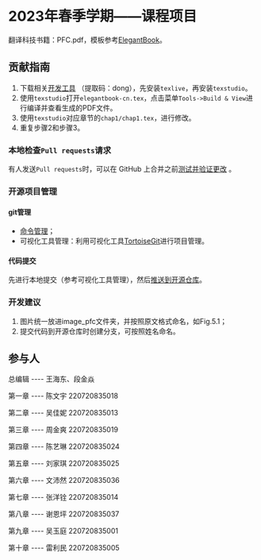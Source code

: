 
# 2023年春季学期——课程项目

翻译科技书籍：PFC.pdf，模板参考[ElegantBook](https://github.com/ElegantLaTeX/ElegantBook)。

## 贡献指南
1. 下载相关[开发工具](https://pan.baidu.com/s/1_ZLBRmA15gJzlRNJZYJElw) （提取码：dong），先安装`texlive`，再安装`texstudio`。
2. 使用`texstudio`打开`elegantbook-cn.tex`，点击菜单`Tools->Build & View`进行编译并查看生成的PDF文件。
3. 使用`texstudio`对应章节的`chap1/chap1.tex`，进行修改。
4. 重复步骤2和步骤3。

### 本地检查`Pull requests`请求
有人发送`Pull requests`时，可以在 GitHub 上合并之前[测试并验证更改](https://docs.github.com/zh/pull-requests/collaborating-with-pull-requests/reviewing-changes-in-pull-requests/checking-out-pull-requests-locally) 。

### 开源项目管理

#### git管理

- [命令管理](https://blog.csdn.net/weixin_45682261/article/details/124003706)；
- 可视化工具管理：利用可视化工具[TortoiseGit](https://blog.csdn.net/xwnxwn/article/details/108694863)进行项目管理。

#### 代码提交

先进行本地提交（参考可视化工具管理），然后[推送到开源仓库](https://github.com/OpenHUTB/bazaar/issues/19#issuecomment-1471533397)。

### 开发建议

1. 图片统一放进image_pfc文件夹，并按照原文格式命名，如Fig.5.1；
2. 提交代码到开源仓库时创建分支，可按照姓名命名。

## 参与人

总编辑 ---- 王海东、段金焱

第一章  ---- 陈文宇 220720835018

第二章  ---- 吴佳妮 220720835013

第三章  ---- 周金爽 220720835019

第四章  ---- 陈艺琳 220720835024

第五章  ---- 刘家琪 220720835025

第六章  ---- 文沛然 220720835036

第七章  ---- 张洋铨 220720835014

第八章  ---- 谢恩坪 220720835037

第九章  ---- 吴玉庭 220720835001

第十章  ---- 雷利民 220720835005
